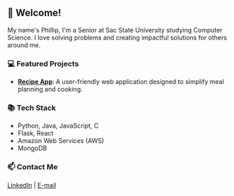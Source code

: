 ## 👋 Welcome! 
My name's Phillip, I'm a Senior at Sac State University studying Computer Science. I love solving problems and creating impactful solutions for others around me. 

### 💻 Featured Projects
- **[Recipe App](https://github.com/Grapenator/Recipe-App)**: A user-friendly web application designed to simplify meal planning and cooking.

### 📚 Tech Stack
- Python, Java, JavaScript, C
- Flask, React
- Amazon Web Services (AWS)
- MongoDB
  
### 📫 Contact Me
[LinkedIn](https://www.linkedin.com/in/phillip-lyasota/) | [E-mail](mailto:phillipninja@gmail.com)
